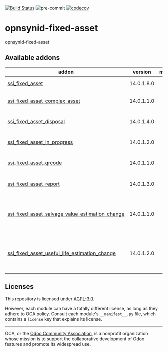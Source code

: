 [![Build Status](https://travis-ci.com/open-synergy/opnsynid-fixed-asset.svg?branch=14.0)](https://travis-ci.com/open-synergy/opnsynid-fixed-asset)
![pre-commit](https://github.com/open-synergy/opnsynid-fixed-asset/actions/workflows/pre-commit.yml/badge.svg)
[![codecov](https://codecov.io/gh/open-synergy/opnsynid-fixed-asset/branch/14.0/graph/badge.svg)](https://codecov.io/gh/open-synergy/opnsynid-fixed-asset)

<!-- /!\ do not modify above this line -->

# opnsynid-fixed-asset

opnsynid-fixed-asset

<!-- /!\ do not modify below this line -->

<!-- prettier-ignore-start -->

[//]: # (addons)

Available addons
----------------
addon | version | maintainers | summary
--- | --- | --- | ---
[ssi_fixed_asset](ssi_fixed_asset/) | 14.0.1.8.0 |  | Fixed Asset
[ssi_fixed_asset_complex_asset](ssi_fixed_asset_complex_asset/) | 14.0.1.1.0 |  | Complex Fixed Asset
[ssi_fixed_asset_disposal](ssi_fixed_asset_disposal/) | 14.0.1.4.0 |  | Fixed Asset Disposal
[ssi_fixed_asset_in_progress](ssi_fixed_asset_in_progress/) | 14.0.1.2.0 |  | Fixed Asset In Progress
[ssi_fixed_asset_qrcode](ssi_fixed_asset_qrcode/) | 14.0.1.1.0 |  | Fixed Asset QR Code
[ssi_fixed_asset_report](ssi_fixed_asset_report/) | 14.0.1.3.0 |  | Fixed Asset Report
[ssi_fixed_asset_salvage_value_estimation_change](ssi_fixed_asset_salvage_value_estimation_change/) | 14.0.1.1.0 |  | Fixed Asset Salvage Value Estimation Change
[ssi_fixed_asset_useful_life_estimation_change](ssi_fixed_asset_useful_life_estimation_change/) | 14.0.1.2.0 |  | Fixed Asset Useful Life Estimation Change

[//]: # (end addons)

<!-- prettier-ignore-end -->

## Licenses

This repository is licensed under [AGPL-3.0](LICENSE).

However, each module can have a totally different license, as long as they adhere to OCA
policy. Consult each module's `__manifest__.py` file, which contains a `license` key
that explains its license.

----

OCA, or the [Odoo Community Association](http://odoo-community.org/), is a nonprofit
organization whose mission is to support the collaborative development of Odoo features
and promote its widespread use.
